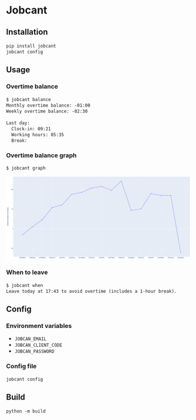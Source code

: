 # Jobcant

## Installation

```
pip install jobcant
jobcant config
```

## Usage

### Overtime balance

```shell
$ jobcant balance
Monthly overtime balance: -01:00
Weekly overtime balance: -02:30

Last day:
  Clock-in: 09:21
  Working hours: 05:35
  Break: 
```

### Overtime balance graph

```shell
$ jobcant graph
```

![Overtime balance graph](./doc/graph_example.png)

### When to leave

```shell
$ jobcant when
Leave today at 17:43 to avoid overtime (includes a 1-hour break).
```

## Config

### Environment variables

- `JOBCAN_EMAIL`
- `JOBCAN_CLIENT_CODE`
- `JOBCAN_PASSWORD`

### Config file

```
jobcant config
```

## Build

```
python -m build
```
